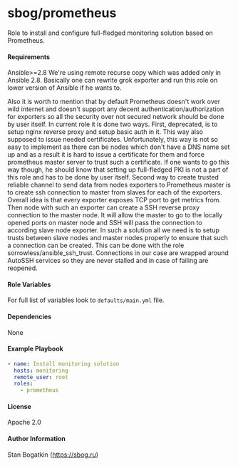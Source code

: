 sbog/prometheus
===============

Role to install and configure full-fledged monitoring solution based on
Prometheus.

#### Requirements

Ansible>=2.8
We're using remote recurse copy which was added only in Ansible 2.8. Basically
one can rewrite grok exporter and run this role on lower version of Ansible if
he wants to.

Also it is worth to mention that by default Prometheus doesn't work over wild
internet and doesn't support any decent authentication/authorization for
exporters so all the security over not secured network should be done by user
itself. In current role it is done two ways. First, deprecated, is to setup
nginx reverse proxy and setup basic auth in it. This way also supposed to issue
needed certificates. Unfortunately, this way is not so easy to implement as
there can be nodes which don't have a DNS name set up and as a result it is
hard to issue a certificate for them and force prometheus master server to
trust such a certificate. If one wants to go this way though, he should know
that setting up full-fledged PKI is not a part of this role and has to be done
by user itself. Second way to create trusted reliable channel to send data from
nodes exporters to Prometheus master is to create ssh connection to master from
slaves for each of the exporters. Overall idea is that every exporter exposes
TCP port to get metrics from. Then node with such an exporter can create a SSH
reverse proxy connection to the master node. It will allow the master to go to
the locally opened ports on master node and SSH will pass the connection to
according slave node exporter. In such a solution all we need is to setup
trusts between slave nodes and master nodes properly to ensure that such a
connection can be created. This can be done with the role
sorrowless/ansible_ssh_trust.  Connections in our case are wrapped around
AutoSSH services so they are never stalled and in case of failing are reopened.

#### Role Variables

For full list of variables look to `defaults/main.yml` file.

#### Dependencies

None

#### Example Playbook

```yaml
- name: Install monitoring solution
  hosts: monitoring
  remote_user: root
  roles:
    - prometheus
```

#### License

Apache 2.0

#### Author Information

Stan Bogatkin (https://sbog.ru)
